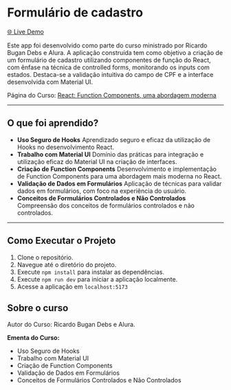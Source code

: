 # Formulário de cadastro

[🌐 Live Demo]()

Este app foi desenvolvido como parte do curso ministrado por Ricardo Bugan Debs e Alura. A aplicação construída tem como objetivo a criação de um formulário de cadastro utilizando componentes de função do React, com ênfase na técnica de controlled forms, monitorando os inputs com estados. Destaca-se a validação intuitiva do campo de CPF e a interface desenvolvida com Material UI.

Página do Curso: [React: Function Components, uma abordagem moderna](https://cursos.alura.com.br/course/react-function-components)

---

## O que foi aprendido?

- **Uso Seguro de Hooks**
  Aprendizado seguro e eficaz da utilização de Hooks no desenvolvimento React.
- **Trabalho com Material UI**
  Domínio das práticas para integração e utilização eficaz do Material UI na criação de interfaces.
- **Criação de Function Components**
  Desenvolvimento e implementação de Function Components para uma abordagem mais moderna no React.
- **Validação de Dados em Formulários**
  Aplicação de técnicas para validar dados em formulários, com foco na experiência do usuário.
- **Conceitos de Formulários Controlados e Não Controlados**
  Compreensão dos conceitos de formulários controlados e não controlados.

---

## Como Executar o Projeto

1. Clone o repositório.
2. Navegue até o diretório do projeto.
3. Execute `npm install` para instalar as dependências.
4. Execute `npm run dev` para iniciar a aplicação localmente.
5. Acesse a aplicação em `localhost:5173`

## Sobre o curso

Autor do Curso: Ricardo Bugan Debs e Alura.

**Ementa do Curso:**

- Uso Seguro de Hooks
- Trabalho com Material UI
- Criação de Function Components
- Validação de Dados em Formulários
- Conceitos de Formulários Controlados e Não Controlados
